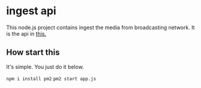 # ingest api

This node.js project contains ingest the media from broadcasting network. 
It is the api in [this.](https://www.lucidchart.com/invitations/accept/fc79757f-d4a5-4d4d-8cb4-05db876b1643)


## How start this 
It's simple. You just do it below.



```npm i install pm2```
```pm2 start app.js```
